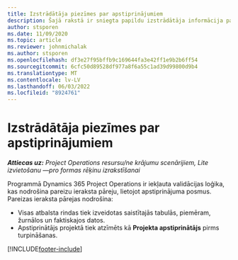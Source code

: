```yaml
---
title: Izstrādātāja piezīmes par apstiprinājumiem
description: Šajā rakstā ir sniegta papildu izstrādātāja informācija par darbu ar apstiprinājumiem.
author: stsporen
ms.date: 11/09/2020
ms.topic: article
ms.reviewer: johnmichalak
ms.author: stsporen
ms.openlocfilehash: df3e27f95bffb9c169644fa3e42ff1e9b2b6ff54
ms.sourcegitcommit: 6cfc50d89528df977a8f6a55c1ad39d99800d9b4
ms.translationtype: MT
ms.contentlocale: lv-LV
ms.lasthandoff: 06/03/2022
ms.locfileid: "8924761"
---
```

# <a name="developer-notes-for-approvals"></a>Izstrādātāja piezīmes par apstiprinājumiem

_**Attiecas uz:** Project Operations resursu/ne krājumu scenārijiem, Lite izvietošanu —pro formas rēķinu izrakstīšanai_

Programmā Dynamics 365 Project Operations ir iekļauta validācijas loģika, kas nodrošina pareizu ieraksta pāreju, lietojot apstiprinājuma posmus. Pareizas ieraksta pārejas nodrošina: 

  - Visas atbalsta rindas tiek izveidotas saistītajās tabulās, piemēram, žurnālos un faktiskajos datos.
  - Apstiprinātājs projektā tiek atzīmēts kā **Projekta apstiprinātājs** pirms turpināšanas.


[!INCLUDE[footer-include](../includes/footer-banner.md)]